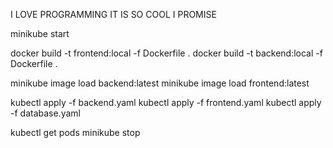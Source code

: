 I LOVE PROGRAMMING IT IS SO COOL I PROMISE

minikube start

docker build -t frontend:local -f Dockerfile .
docker build -t backend:local -f Dockerfile .

minikube image load backend:latest
minikube image load frontend:latest

kubectl apply -f backend.yaml
kubectl apply -f frontend.yaml
kubectl apply -f database.yaml


kubectl get pods
minikube stop
